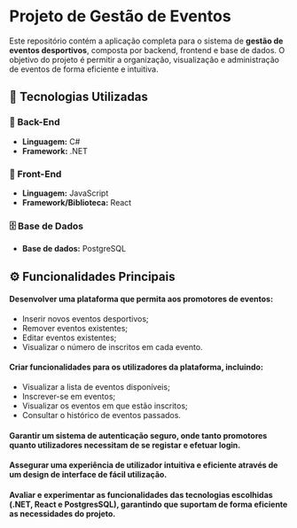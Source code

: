 # Projeto de Gestão de Eventos

Este repositório contém a aplicação completa para o sistema de **gestão de eventos desportivos**, composta por backend, frontend e base de dados. O objetivo do projeto é permitir a organização, visualização e administração de eventos de forma eficiente e intuitiva.

## 🚀 Tecnologias Utilizadas

### 🔧 Back-End
- **Linguagem:** C#  
- **Framework:** .NET  

### 🎨 Front-End
- **Linguagem:** JavaScript
- **Framework/Biblioteca:** React  

### 🗄️ Base de Dados
- **Base de dados:** PostgreSQL  

## ⚙️ Funcionalidades Principais
#### Desenvolver uma plataforma que permita aos promotores de eventos:
- Inserir novos eventos desportivos;
- Remover eventos existentes;
- Editar eventos existentes;
- Visualizar o número de inscritos em cada evento.

#### Criar funcionalidades para os utilizadores da plataforma, incluindo:
- Visualizar a lista de eventos disponíveis;
- Inscrever-se em eventos;
- Visualizar os eventos em que estão inscritos;
- Consultar o histórico de eventos passados.

#### Garantir um sistema de autenticação seguro, onde tanto promotores quanto utilizadores necessitam de se registar e efetuar login.

#### Assegurar uma experiência de utilizador intuitiva e eficiente através de um design de interface de fácil utilização.

#### Avaliar e experimentar as funcionalidades das tecnologias escolhidas (.NET, React e PostgresSQL), garantindo que suportam de forma eficiente as necessidades do projeto.
